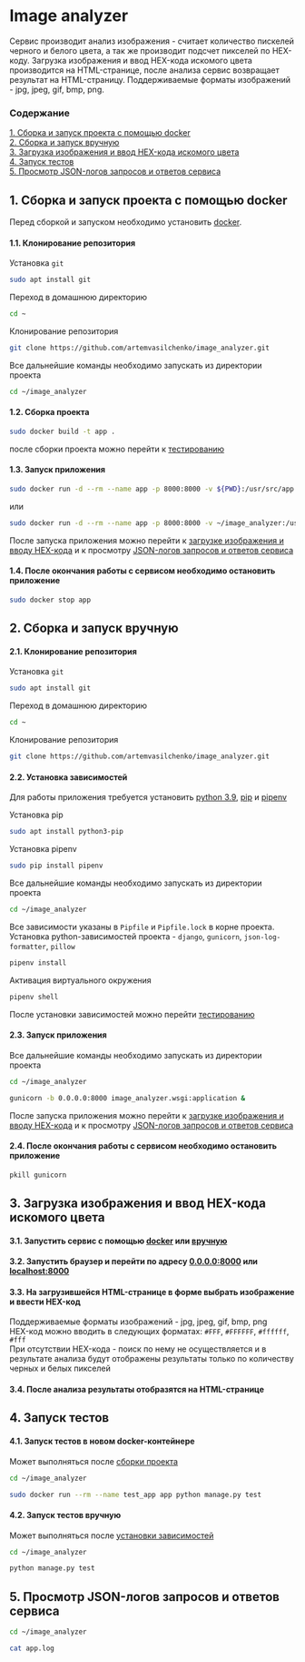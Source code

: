 Image analyzer
======
Сервис производит анализ изображения - считает количество пискелей черного и 
белого цвета, а так же производит подсчет пикселей по HEX-коду.
Загрузка изображения и ввод HEX-кода искомого цвета производится на HTML-странице,
после анализа сервис возвращает результат на HTML-страницу.
Поддерживаемые форматы изображений - jpg, jpeg, gif, bmp, png.

### Содержание 
[1. Сборка и запуск проекта c помощью docker](#docker)  
[2. Сборка и запуск вручную](#hand_build)  
[3. Загрузка изображения и ввод HEX-кода искомого цвета](#upload_image)  
[4. Запуск тестов](#testing)  
[5. Просмотр JSON-логов запросов и ответов сервиса](#logging)  

<a name="docker"><h2>1. Сборка и запуск проекта c помощью docker</h2></a> 

Перед сборкой и запуском необходимо установить [docker](https://docs.docker.com/engine/install/ "docker").

#### 1.1. Клонирование репозитория
Установка `git`
```bash
sudo apt install git
```
Переход в домашнюю директорию
```bash
cd ~
```
Клонирование репозитория
```bash
git clone https://github.com/artemvasilchenko/image_analyzer.git
```

Все дальнейшие команды необходимо запускать из директории проекта
```bash
cd ~/image_analyzer
```

<a name="docker_build"><h4>1.2. Сборка проекта</h4></a> 
```bash
sudo docker build -t app .
```

после сборки проекта можно перейти к [тестированию](#docker_testing)

#### 1.3. Запуск приложения

```bash
sudo docker run -d --rm --name app -p 8000:8000 -v ${PWD}:/usr/src/app app
```

или
```bash
sudo docker run -d --rm --name app -p 8000:8000 -v ~/image_analyzer:/usr/src/app app
```
После запуска приложения можно перейти к [загрузке изображения и вводу HEX-кода](#upload_image) и к
просмотру [JSON-логов запросов и ответов сервиса](#logging)  

#### 1.4. После окончания работы с сервисом необходимо остановить приложение

```bash
sudo docker stop app
```

<a name="hand_build"><h2>2. Сборка и запуск вручную</h2></a> 

#### 2.1. Клонирование репозитория
Установка `git`
```bash
sudo apt install git
```
Переход в домашнюю директорию
```bash
cd ~
```
Клонирование репозитория
```bash
git clone https://github.com/artemvasilchenko/image_analyzer.git
```

<a name="requirements"><h4>2.2. Установка зависимостей</h4></a> 

Для работы приложения требуется установить [python 3.9](https://www.python.org/downloads/release/python-390/), 
[pip](https://pypi.org/project/pip/) и [pipenv](https://pipenv.pypa.io/en/latest/)

Установка pip
```bash
sudo apt install python3-pip
```

Установка pipenv
```bash
sudo pip install pipenv
```

Все дальнейшие команды необходимо запускать из директории проекта
```bash
cd ~/image_analyzer
```

Все зависимости указаны в `Pipfile` и `Pipfile.lock` в корне проекта.  
Установка python-зависимостей проекта - `django`, `gunicorn`, `json-log-formatter`, `pillow`
```bash
pipenv install
```
Активация виртуального окружения
```bash
pipenv shell
```
После установки зависимостей можно перейти [тестированию](#hand_testing)

#### 2.3. Запуск приложения
Все дальнейшие команды необходимо запускать из директории проекта
```bash
cd ~/image_analyzer
```


```bash
gunicorn -b 0.0.0.0:8000 image_analyzer.wsgi:application &
```
После запуска приложения можно перейти к [загрузке изображения и вводу HEX-кода](#upload_image) и к
просмотру [JSON-логов запросов и ответов сервиса](#logging)  

#### 2.4. После окончания работы с сервисом необходимо остановить приложение

```bash
pkill gunicorn
```

<a name="upload_image"><h2>3. Загрузка изображения и ввод HEX-кода искомого цвета</h2></a>

#### 3.1. Запустить сервис с помощью [docker](#docker) или [вручную](#hand_build)

#### 3.2. Запустить браузер и перейти по адресу [0.0.0.0:8000](http://0.0.0.0:8000) или [localhost:8000](http://localhost:8000) 

#### 3.3. На загрузившейся HTML-странице в форме выбрать изображение и ввести HEX-код

Поддерживаемые форматы изображений - jpg, jpeg, gif, bmp, png  
HEX-код можно вводить в следующих форматах: `#FFF`, `#FFFFFF`, `#ffffff`, `#fff`  
При отсутствии HEX-кода - поиск по нему не осуществляется и в результате анализа
будут отображены результаты только по количеству черных и белых пикселей

#### 3.4. После анализа результаты отобразятся на HTML-странице

<a name="testing"><h2>4. Запуск тестов</h2></a>
<a name="docker_testing"><h4>4.1. Запуск тестов в новом docker-контейнере</h4></a>
Может выполняться после [сборки проекта](#docker_build)
```bash
cd ~/image_analyzer
```

```bash
sudo docker run --rm --name test_app app python manage.py test
```

<a name="hand_testing"><h4>4.2. Запуск тестов вручную</h4></a>
Может выполняться после [установки зависимостей](#requirements)
```bash
cd ~/image_analyzer
```

```bash
python manage.py test
```

<a name="logging"><h2>5. Просмотр JSON-логов запросов и ответов сервиса</h2></a>

```bash
cd ~/image_analyzer
```
```bash
cat app.log
```